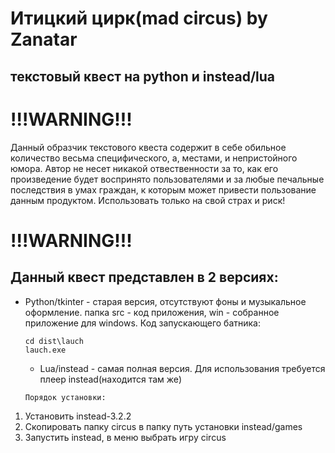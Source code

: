 # Итицкий цирк(mad circus) by Zanatar  
## текстовый квест на python и instead/lua
# !!!WARNING!!!
Данный образчик текстового квеста содержит в себе обильное количество весьма специфического, а, местами, и непристойного юмора. Автор не несет никакой отвественности за то, как его произведение будет воспринято пользователями и за любые печальные последствия в умах граждан, к которым может привести пользование данным продуктом. Использовать только на свой страх и риск!
# !!!WARNING!!!  




  
## Данный квест представлен в 2 версиях:

+ Python/tkinter - старая версия, отсутствуют фоны и музыкальное оформление.
  папка src - код приложения,
  win - собранное приложение для windows. 
  Код запускающего батника:
  ```
  cd dist\lauch
  lauch.exe
  ```  
  + Lua/instead - самая полная версия. Для использования требуется плеер instead(находится там же)  
  ```
  Порядок установки:
1) Установить instead-3.2.2
2) Скопировать папку circus в папку путь установки instead/games
3) Запустить instead, в меню выбрать игру circus
```
  
  
